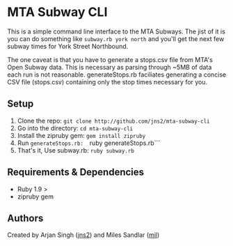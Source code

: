 MTA Subway CLI
==============
This is a simple command line interface to the MTA Subways. The jist of it is you can do something like ```subway.rb york north``` and you'll get the next few subway times for York Street Northbound.

The one caveat is that you have to generate a stops.csv file from MTA's Open Subway data. This is necessary as parsing through ~5MB of data each run is not reasonable. generateStops.rb faciliates generating a concise CSV file (stops.csv) containing only the stop times necessary for you.

Setup
-----
1. Clone the repo:           ```git clone http://github.com/jns2/mta-subway-cli```
2. Go into the directory:    ```cd mta-subway-cli```
3. Install the zipruby gem:  ```gem install zipruby```
3. Run ```generateStops.rb:  ```ruby generateStops.rb```
4. That's it, Use subway.rb: ```ruby subway.rb```

Requirements & Dependencies
---------------------------
- Ruby 1.9 >
- zipruby gem


Authors
-------
Created by Arjan Singh ([jns2](http://github.com/jns2)) and Miles Sandlar ([mil](http://github.com/mil))
